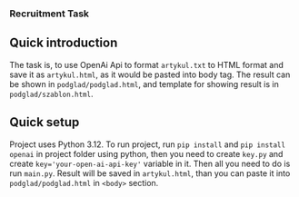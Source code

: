 ### Recruitment Task

## Quick introduction
The task is, to use OpenAi Api to format ```artykul.txt``` to HTML format and save it as ```artykul.html```, as it would be pasted into body tag.
The result can be shown in  ```podglad/podglad.html```, and template for showing result is in ```podglad/szablon.html```.

## Quick setup
Project uses Python 3.12.
To run project, run ```pip install``` and ```pip install openai``` in project folder using python, then you need to create ```key.py``` and create ```key='your-open-ai-api-key'``` variable in it.
Then all you need to do is run ```main.py```.
Result will be saved in ```artykul.html```, than you can paste it into ```podglad/podglad.html``` in ``<body>`` section. 
